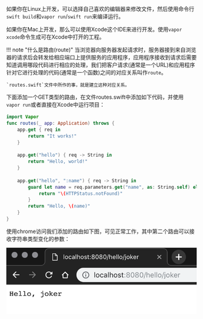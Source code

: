 如果你在Linux上开发，可以选择自己喜欢的编辑器来修改文件，然后使用命令行`swift build`和`vapor run`/`swift run`来编译运行。

如果你在Mac上开发，那么可以使用Xcode这个IDE来进行开发。使用`vapor xcode`命令生成可在Xcode中打开的工程。

!!! note "什么是路由(route)"
    当浏览器向服务器发起请求时，服务器接到来自浏览器的请求后会转发给相应端口上提供服务的应用程序，应用程序接收到请求后需要知道调用哪段代码进行相应的处理，我们把客户请求(通常是一个URL)和应用程序针对它进行处理的代码(通常是一个函数)之间的对应关系叫作`route`。
    
    `routes.swift`文件中所作的事，就是建立这种对应关系。

下面添加一个GET类型的路由，在文件routes.swift中添加如下代码，并使用`vapor run`或者直接在Xcode中运行项目：

```swift hl_lines="11-16"
import Vapor
func routes(_ app: Application) throws {
    app.get { req in
        return "It works!"
    }

    app.get("hello") { req -> String in
        return "Hello, world!"
    }
    
    app.get("hello", ":name") { req -> String in
        guard let name = req.parameters.get("name", as: String.self) else {
            return "\(HTTPStatus.notFound)"
        }
        return "Hello, \(name)"
    }
}
```

使用chrome访问我们添加的路由如下图，可见正常工作，其中第二个路由可以接收字符串类型变化的参数：

![hello joker](assets/hello-joker.png)

